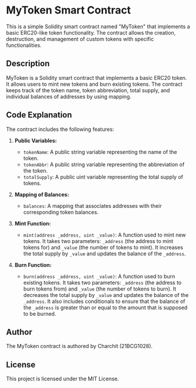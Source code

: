 # MyToken Smart Contract

This is a simple Solidity smart contract named "MyToken" that implements a basic ERC20-like token functionality. The contract allows the creation, destruction, and management of custom tokens with specific functionalities.


## Description
MyToken is a Solidity smart contract that implements a basic ERC20 token. It allows users to mint new tokens and burn existing tokens. The contract keeps track of the token name, token abbreviation, total supply, and individual balances of addresses by using mapping.
## Code Explanation

The contract includes the following features:

1. **Public Variables:**
   - `tokenName`: A public string variable representing the name of the token.
   - `tokenAbbr`: A public string variable representing the abbreviation of the token.
   - `totalSupply`: A public uint variable representing the total supply of tokens.

2. **Mapping of Balances:**
   - `balances`: A mapping that associates addresses with their corresponding token balances.

3. **Mint Function:**
   - `mint(address _address, uint _value)`: A function used to mint new tokens. It takes two parameters: `_address` (the address to mint tokens for) and `_value` (the number of tokens to mint). It increases the total supply by `_value` and updates the balance of the `_address`.

4. **Burn Function:**
   - `burn(address _address, uint _value)`: A function used to burn existing tokens. It takes two parameters: `_address` (the address to burn tokens from) and `_value` (the number of tokens to burn). It decreases the total supply by `_value` and updates the balance of the `_address`. It also includes conditionals to ensure that the balance of the `_address` is greater than or equal to the amount that is supposed to be burned.

## Author
The MyToken contract is authored by Charchit (21BCG1028).

## License
This project is licensed under the MIT License.
